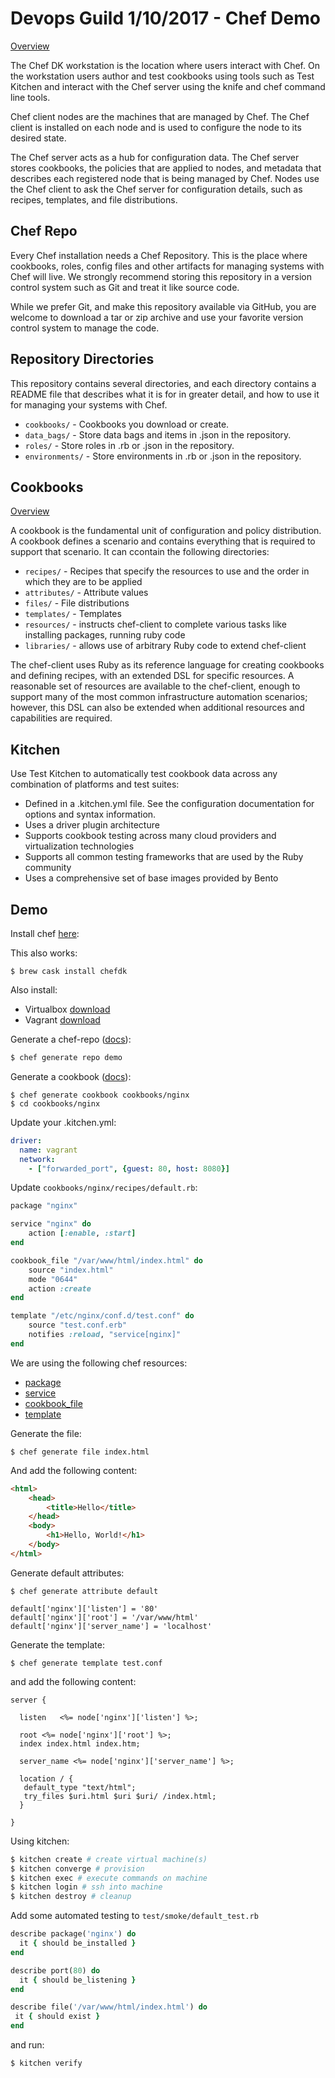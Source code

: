 # Devops Guild 1/10/2017 - Chef Demo

[Overview](https://docs.chef.io/chef_overview.html)

The Chef DK workstation is the location where users interact with Chef. On the workstation users author and test cookbooks using tools such as Test Kitchen and interact with the Chef server using the knife and chef command line tools.

Chef client nodes are the machines that are managed by Chef. The Chef client is installed on each node and is used to configure the node to its desired state.

The Chef server acts as a hub for configuration data. The Chef server stores cookbooks, the policies that are applied to nodes, and metadata that describes each registered node that is being managed by Chef. Nodes use the Chef client to ask the Chef server for configuration details, such as recipes, templates, and file distributions.

## Chef Repo

Every Chef installation needs a Chef Repository. This is the place where cookbooks, roles, config files and other artifacts for managing systems with Chef will live. We strongly recommend storing this repository in a version control system such as Git and treat it like source code.

While we prefer Git, and make this repository available via GitHub, you are welcome to download a tar or zip archive and use your favorite version control system to manage the code.

## Repository Directories

This repository contains several directories, and each directory contains a README file that describes what it is for in greater detail, and how to use it for managing your systems with Chef.

- `cookbooks/` - Cookbooks you download or create.
- `data_bags/` - Store data bags and items in .json in the repository.
- `roles/` - Store roles in .rb or .json in the repository.
- `environments/` - Store environments in .rb or .json in the repository.

## Cookbooks

[Overview](https://docs.chef.io/cookbooks.html)

A cookbook is the fundamental unit of configuration and policy distribution. A cookbook defines a scenario and contains everything that is required to support that scenario. It can ccontain the following directories:

- `recipes/` - Recipes that specify the resources to use and the order in which they are to be applied
- `attributes/` - Attribute values
- `files/` - File distributions
- `templates/` - Templates
- `resources/` - instructs chef-client to complete various tasks like installing packages, running ruby code
- `libraries/` - allows use of arbitrary Ruby code to extend chef-client

The chef-client uses Ruby as its reference language for creating cookbooks and defining recipes, with an extended DSL for specific resources. A reasonable set of resources are available to the chef-client, enough to support many of the most common infrastructure automation scenarios; however, this DSL can also be extended when additional resources and capabilities are required.

## Kitchen

Use Test Kitchen to automatically test cookbook data across any combination of platforms and test suites:

- Defined in a .kitchen.yml file. See the configuration documentation for options and syntax information.
- Uses a driver plugin architecture
- Supports cookbook testing across many cloud providers and virtualization technologies
- Supports all common testing frameworks that are used by the Ruby community
- Uses a comprehensive set of base images provided by Bento

## Demo

Install chef [here](https://downloads.chef.io/chefdk):

This also works:

```
$ brew cask install chefdk
```

Also install:
- Virtualbox [download](https://www.virtualbox.org/wiki/Downloads)
- Vagrant [download](https://www.vagrantup.com/downloads.html)

Generate a chef-repo ([docs](https://docs.chef.io/ctl_chef.html#chef-generate-repo)):
```bash
$ chef generate repo demo
```

Generate a cookbook ([docs](https://docs.chef.io/ctl_chef.html#chef-generate-cookbook)):
```
$ chef generate cookbook cookbooks/nginx
$ cd cookbooks/nginx
```

Update your .kitchen.yml:

```yml
driver:
  name: vagrant
  network:
    - ["forwarded_port", {guest: 80, host: 8080}]
```


Update `cookbooks/nginx/recipes/default.rb`:

```ruby
package "nginx"

service "nginx" do
    action [:enable, :start]
end

cookbook_file "/var/www/html/index.html" do
    source "index.html"
    mode "0644"
    action :create
end

template "/etc/nginx/conf.d/test.conf" do
    source "test.conf.erb"
    notifies :reload, "service[nginx]"
end
```

We are using the following chef resources:

- [package](https://docs.chef.io/resource_package.html)
- [service](https://docs.chef.io/resource_service.html)
- [cookbook_file](https://docs.chef.io/resource_cookbook_file.html)
- [template](https://docs.chef.io/resource_template.html)

Generate the file:

```
$ chef generate file index.html
```

And add the following content:

```html
<html>
    <head>
        <title>Hello</title>
    </head>
    <body>
        <h1>Hello, World!</h1>
    </body>
</html>
```

Generate default attributes:

```
$ chef generate attribute default
```
```
default['nginx']['listen'] = '80'
default['nginx']['root'] = '/var/www/html'
default['nginx']['server_name'] = 'localhost'
```

Generate the template:

```
$ chef generate template test.conf
```

and add the following content:

```erb
server {

  listen   <%= node['nginx']['listen'] %>;

  root <%= node['nginx']['root'] %>;
  index index.html index.htm;

  server_name <%= node['nginx']['server_name'] %>;
  
  location / {
   default_type "text/html";
   try_files $uri.html $uri $uri/ /index.html;
  }

}
```

Using kitchen:

```bash
$ kitchen create # create virtual machine(s)
$ kitchen converge # provision
$ kitchen exec # execute commands on machine
$ kitchen login # ssh into machine
$ kitchen destroy # cleanup
```

Add some automated testing to `test/smoke/default_test.rb`

```ruby
describe package('nginx') do
  it { should be_installed }
end

describe port(80) do
  it { should be_listening }
end

describe file('/var/www/html/index.html') do
 it { should exist }
end
```

and run:

```
$ kitchen verify
```
